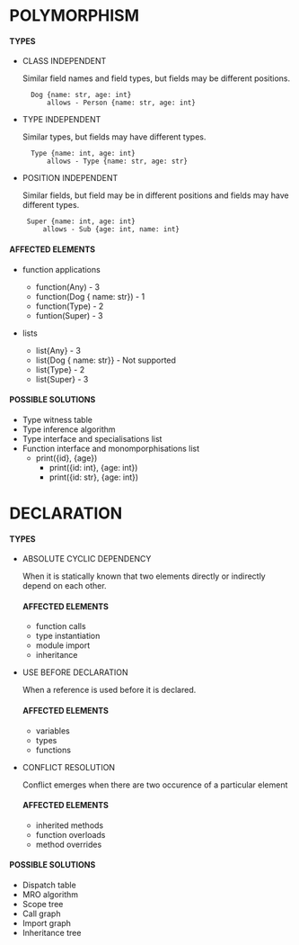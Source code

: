 # POLYMORPHISM
#### TYPES
- CLASS INDEPENDENT

    Similar field names and field types, but fields may be different positions.

        Dog {name: str, age: int}
            allows - Person {name: str, age: int}

- TYPE INDEPENDENT

    Similar types, but fields may have different types.

        Type {name: int, age: int}
            allows - Type {name: str, age: str}

-  POSITION INDEPENDENT

    Similar fields, but field may be in different positions and fields may have different types.

        Super {name: int, age: int}
            allows - Sub {age: int, name: int}


#### AFFECTED ELEMENTS
- function applications
    - function(Any) - 3
    - function(Dog { name: str}) - 1
    - function(Type) - 2
    - funtion(Super) - 3

- lists
    - list{Any} - 3
    - list{Dog { name: str}} - Not supported
    - list{Type} - 2
    - list{Super} - 3


#### POSSIBLE SOLUTIONS
- Type witness table
- Type inference algorithm
- Type interface and specialisations list
- Function interface and monomporphisations list
    - print({id}, {age})
        - print({id: int}, {age: int})
        - print({id: str}, {age: int})



# DECLARATION

#### TYPES
- ABSOLUTE CYCLIC DEPENDENCY

    When it is statically known that two elements directly or indirectly depend on each other.

    #### AFFECTED ELEMENTS
    - function calls
    - type instantiation
    - module import
    - inheritance


- USE BEFORE DECLARATION

    When a reference is used before it is declared.

    #### AFFECTED ELEMENTS
    - variables
    - types
    - functions


- CONFLICT RESOLUTION

    Conflict emerges when there are two occurence of a particular element

    #### AFFECTED ELEMENTS
    - inherited methods
    - function overloads
    - method overrides


#### POSSIBLE SOLUTIONS
- Dispatch table
- MRO algorithm
- Scope tree
- Call graph
- Import graph
- Inheritance tree


####
